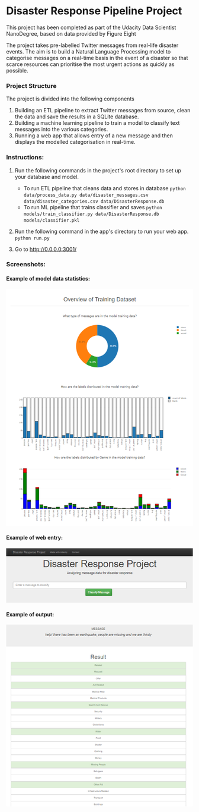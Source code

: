 # Disaster Response Pipeline Project

This project has been completed as part of the Udacity Data Scientist NanoDegree, based on data provided by Figure Eight

The project takes pre-labelled Twitter messages from real-life disaster events. The aim is to build a Natural Language Processing model to categorise messages on a real-time basis in the event of a disaster so that scarce resources can prioritise the most urgent actions as quickly as possible. 

### Project Structure
The project is divided into the following components

1. Building an ETL pipeline to extract Twitter messages from source, clean the data and save the results in a SQLite database.
2. Building a machine learning pipeline to train a model to classify text messages into the various categories.
3. Running a web app that allows entry of a new message and then displays the modelled categorisation in real-time.

### Instructions:
1. Run the following commands in the project's root directory to set up your database and model.

    - To run ETL pipeline that cleans data and stores in database
        `python data/process_data.py data/disaster_messages.csv data/disaster_categories.csv data/DisasterResponse.db`
    - To run ML pipeline that trains classifier and saves
        `python models/train_classifier.py data/DisasterResponse.db models/classifier.pkl`

2. Run the following command in the app's directory to run your web app.
    `python run.py`

3. Go to http://0.0.0.0:3001/

### Screenshots:

#### Example of model data statistics:
![Model data stats](screenshots/2_model_data.PNG)

#### Example of web entry:
![Enter details](screenshots/1_enter_message.PNG)

#### Example of output:
![Results](screenshots/3_model_output.PNG)
